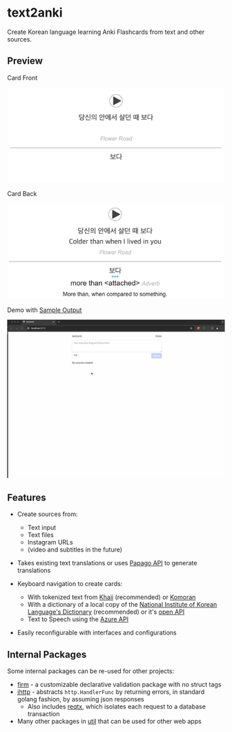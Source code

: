 # text2anki

Create Korean language learning Anki Flashcards from text and other sources.

## Preview

Card Front

![Card Front](docs/card-front.png)

Card Back

![Card Back](docs/card-back.png)

Demo with [Sample Output](docs/text2anki-018ec0ea-3739-76f1-be97-04d424bf6476.zip)

![Demo](docs/demo.gif)

## Features

- Create sources from:
  - Text input
  - Text files
  - Instagram URLs
  - (video and subtitles in the future)
- Takes existing text translations or uses
  [Papago API](https://api.ncloud-docs.com/docs/en/ai-naver-papagonmt) to generate translations

- Keyboard navigation to create cards:
  - With tokenized text from [Khaii](https://github.com/kakao/khaiii) (recommended) or [Komoran](https://github.com/shineware/KOMORAN)
  - With a dictionary of a local copy of the
    [National Institute of Korean Language's Dictionary](https://krdict.korean.go.kr/) (recommended)
    or it's [open API](https://krdict.korean.go.kr/openApi/openApiInfo)
  - Text to Speech using the [Azure API](https://learn.microsoft.com/en-us/azure/ai-services/speech-service/rest-speech-to-text)

- Easily reconfigurable with interfaces and configurations

## Internal Packages

Some internal packages can be re-used for other projects:

- [firm](pkg/firm) - a customizable declarative validation package with no struct tags
- [jhttp](pkg/util/jhttp) - abstracts `http.HandlerFunc` by returning errors, in standard golang fashion, by assuming json responses
  - Also includes [reqtx](pkg/util/jhttp/reqtx), which isolates each request to a database transaction
- Many other packages in [util](pkg/util) that can be used for other web apps